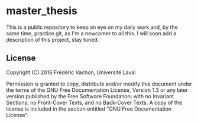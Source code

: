 # master_thesis
This is a public repository to keep an eye on my daily work and, by the same time, practice git, as I'm a newcomer to all this. I will soon add a description of this project, stay tuned.

License
-------

Copyright (C) 2016 Frédéric Vachon, Université Laval

Permission is granted to copy, distribute and/or modify this document
under the terms of the GNU Free Documentation License, Version 1.3
or any later version published by the Free Software Foundation; with
no Invariant Sections, no Front-Cover Texts, and no Back-Cover Texts.
A copy of the license is included in the section entitled "GNU Free
Documentation License".
